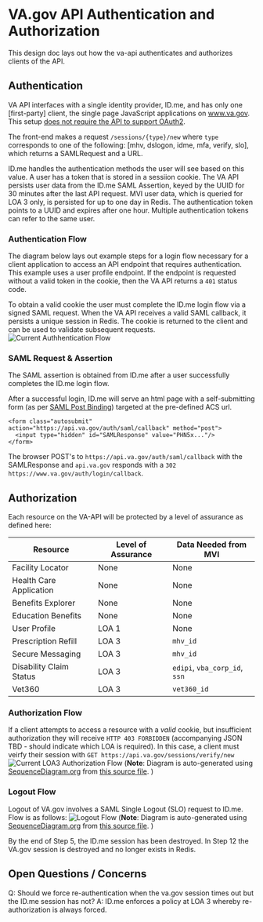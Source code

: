 # VA.gov API Authentication and Authorization
This design doc lays out how the va-api authenticates and authorizes clients of the API.

## Authentication
VA API interfaces with a single identity provider, ID.me, and has only one [first-party] client, the single page JavaScript applications on www.va.gov. This setup [does not require the API to support OAuth2](../../2016_Discovery_Original_Identity_Solution/potential_oauth_design.md). 

The front-end makes a request `/sessions/{type}/new` where `type` corresponds to one of the following: [mhv, dslogon, idme, mfa, verify, slo], which returns a SAMLRequest and a URL.

ID.me handles the authentication methods the user will see based on this value.
A user has a token that is stored in a sessiion cookie.  The VA API persists user data from the ID.me SAML Assertion, keyed by the UUID for 30 minutes after the last API request. MVI user data, which is queried for LOA 3 only, is persisted for up to one day in Redis. The authentication token points to a UUID and expires after one hour. Multiple authentication tokens can refer to the same user.

### Authentication Flow
The diagram below lays out example steps for a login flow necessary for a client application to access an API endpoint that requires authentication.  This example uses a user profile endpoint. If the endpoint is requested without a valid token in the cookie, then the VA API returns a `401` status code. 

To obtain a valid cookie the user must complete the ID.me login flow via a signed SAML request. When the VA API receives a valid SAML callback, it persists a unique session in Redis. The cookie is returned to the client and can be used to validate subsequent requests. 
![Current Authhentication Flow](https://github.com/department-of-veterans-affairs/va.gov-team/blob/master/products/identity-personalization/login/reference-documents/idme/idme-flow.png)

### SAML Request & Assertion
The SAML assertion is obtained from ID.me after a user successfully completes the ID.me login flow.


After a successful login, ID.me will serve an html page with a self-submitting form (as per [SAML Post Binding](https://en.wikipedia.org/wiki/SAML_2.0#HTTP_POST_Binding)) targeted at the pre-defined ACS url.
```
<form class="autosubmit" action="https://api.va.gov/auth/saml/callback" method="post">
  <input type="hidden" id="SAMLResponse" value="PHN5x..."/>
</form>
```

The browser POST's to `https://api.va.gov/auth/saml/callback` with the SAMLResponse and `api.va.gov` responds with a `302 https://www.va.gov/auth/login/callback`.

## Authorization
Each resource on the VA-API will be protected by a level of assurance as defined here:

| Resource                | Level of Assurance | Data Needed from MVI          |
|-------------------------|--------------------|-------------------------------|
| Facility Locator        | None               | None                          |
| Health Care Application | None               | None                          |
| Benefits Explorer       | None               | None                          |
| Education Benefits      | None               | None                          |
| User Profile            | LOA 1              | None                          |
| Prescription Refill     | LOA 3              | `mhv_id`                      |
| Secure Messaging        | LOA 3              | `mhv_id`                      |
| Disability Claim Status | LOA 3              | `edipi`, `vba_corp_id`, `ssn` 
| Vet360                  | LOA 3              | `vet360_id`

### Authorization Flow
If a client attempts to access a resource with a _valid_ cookie, but insufficient authorization they will receive `HTTP 403 FORBIDDEN` (accompanying JSON TBD - should indicate which LOA is required).  In this case, a client must veirfy their session with `GET https://api.va.gov/sessions/verify/new`
![Current LOA3 Authorization Flow](https://github.com/department-of-veterans-affairs/va.gov-team/blob/master/products/identity-personalization/login/reference-documents/idme/loa1to-3-flow.png)
(**Note**: Diagram is auto-generated using [SequenceDiagram.org](http://sequencediagram.org) from [this source file](https://github.com/department-of-veterans-affairs/va.gov-team/blob/master/products/identity-personalization/login/reference-documents/idme/loa1to-3-flow.uml). )

### Logout Flow
Logout of VA.gov involves a SAML Single Logout (SLO) request to ID.me.  Flow is as follows:
![Logout Flow](https://github.com/department-of-veterans-affairs/va.gov-team/blob/master/products/identity-personalization/login/reference-documents/idme/logout.png)
(**Note**: Diagram is auto-generated using [SequenceDiagram.org](http://sequencediagram.org) from [this source file](https://github.com/department-of-veterans-affairs/va.gov-team/blob/master/products/identity-personalization/login/reference-documents/idme/logout.uml). )


By the end of Step 5, the ID.me session has been destroyed. In Step 12 the VA.gov session is destroyed and no longer exists in Redis.

## Open Questions / Concerns
Q: Should we force re-authentication when the va.gov session times out but the ID.me session has not?
A: ID.me enforces a policy at LOA 3 whereby re-authorization is always forced.
